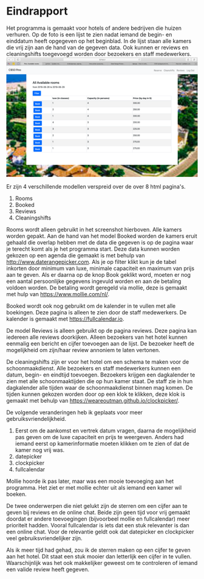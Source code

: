 # Eindrapport
Het programma is gemaakt voor hotels of andere bedrijven die huizen verhuren. Op de foto is een lijst te zien nadat iemand de begin- en einddatum heeft opgegeven op het beginblad. In de lijst staan alle kamers die vrij zijn aan de hand van de gegeven data. Ook kunnen er reviews en cleaningshifts toegevoegd worden door bezoekers en staff medewerkers.
![Alt Image Text](html_images/available.png "Optional Title")

Er zijn 4 verschillende modellen verspreid over de over 8 html pagina's. 

1. Rooms
2. Booked
3. Reviews
4. Cleaningshifts

Rooms wordt alleen gebruikt in het screenshot hierboven. Alle kamers worden gepakt. Aan de hand van het model Booked worden de kamers eruit gehaald die overlap hebben met de data die gegeven is op de pagina waar je terecht komt als je het programma start. Deze data kunnen worden gekozen op een agenda die gemaakt is met behulp van http://www.daterangepicker.com. Als je op filter klikt kun je de tabel inkorten door minimum van luxe, minimale capaciteit en maximum van prijs aan te geven. Als er daarna op de knop Book geklikt word, moeten er nog een aantal persoonlijke gegevens ingevuld worden en aan de betaling voldoen worden. De betaling wordt geregeld via mollie, deze is gemaakt met hulp van https://www.mollie.com/nl/.

Booked wordt ook nog gebruikt om de kalender in te vullen met alle boekingen. Deze pagina is alleen te zien door de staff medewerkers. De kalender is gemaakt met https://fullcalendar.io. 

De model Reviews is alleen gebruikt op de pagina reviews. Deze pagina kan iedereen alle reviews doorkijken. Alleen bezoekers van het hotel kunnen eenmalig een bericht en cijfer toevoegen aan de lijst. De bezoeker heeft de mogelijkheid om zijn/haar review annoniem te laten vertonen. 

De cleaningshifts zijn er voor het hotel om een schema te maken voor de schoonmaakdienst. Alle bezoekers en staff medewerkers kunnen een datum, begin- en eindtijd toevoegen. Bezoekers krijgen een dagkalender te zien met alle schoonmaaktijden die op hun kamer staat. De staff zie in hun dagkalender alle tijden waar de schoonmaakdienst binnen mag komen. De tijden kunnen gekozen worden door op een klok te klikken, deze klok is gemaakt met behulp van https://weareoutman.github.io/clockpicker/. 

De volgende veranderingen heb ik geplaats voor meer gebruiksvriendelijkheid. 

1. Eerst om de aankomst en vertrek datum vragen, daarna de mogelijkheid pas geven om de luxe capaciteit en prijs te weergeven. Anders had iemand eerst op kamerinformatie moeten klikken om te zien of dat de kamer nog vrij was.
2. datepicker
3. clockpicker
4. fullcalendar

Mollie hoorde ik pas later, maar was een mooie toevoeging aan het programma. Het ziet er met mollie echter uit als iemand een kamer wil boeken.

De twee onderwerpen die niet gelukt zijn de sterren om een cijfer aan te geven bij reviews en de online chat. Beide zijn geen tijd voor vrij gemaakt doordat er andere toevoegingen (bijvoorbeel mollie en fullcalendar) meer prioriteit hadden. Vooral fullcalendar is iets dat een stuk relevanter is dan een online chat. Voor de relevantie geldt ook dat datepicker en clockpicker veel gebruiksvriendelijker zijn.

Als ik meer tijd had gehad, zou ik de sterren maken op een cijfer te geven aan het hotel. Dit staat een stuk mooier dan letterlijk een cijfer in te vullen. Waarschijnlijk was het ook makkelijker geweest om te controleren of iemand een valide review heeft gegeven.